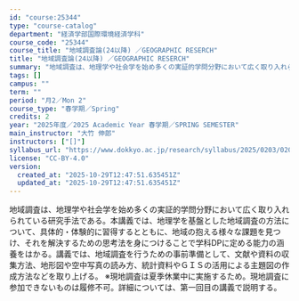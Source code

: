 ```yaml
---
id: "course:25344"
type: "course-catalog"
department: "経済学部国際環境経済学科"
course_code: "25344"
course_title: "地域調査論(24以降) ／GEOGRAPHIC RESERCH"
title: "地域調査論(24以降) ／GEOGRAPHIC RESERCH"
summary: "地域調査は、地理学や社会学を始め多くの実証的学問分野において広く取り入れられている研究手法である。本講義では、地理学を基盤とした地域調査の方法について、具体的・体験的に習得するとともに、地域の抱える様々な課題を見つけ、それを解決するための思…"
tags: []
campus: ""
term: ""
period: "月2／Mon 2"
course_type: "春学期／Spring"
credits: 2
year: "2025年度／2025 Academic Year 春学期／SPRING SEMESTER"
main_instructor: "大竹 伸郎"
instructors: ["[]"]
syllabus_url: "https://www.dokkyo.ac.jp/research/syllabus/2025/0203/0203_25344_ja_JP.html"
license: "CC-BY-4.0"
version:
  created_at: "2025-10-29T12:47:51.635451Z"
  updated_at: "2025-10-29T12:47:51.635451Z"
---
```

地域調査は、地理学や社会学を始め多くの実証的学問分野において広く取り入れられている研究手法である。本講義では、地理学を基盤とした地域調査の方法について、具体的・体験的に習得するとともに、地域の抱える様々な課題を見つけ、それを解決するための思考法を身につけることで学科DPに定める能力の涵養をはかる。講義では、地域調査を行うための事前準備として、文献や資料の収集方法、地形図や空中写真の読み方、統計資料やＧＩＳの活用による主題図の作成方法などを取り上げる。 ※現地調査は夏季休業中に実施するため。現地調査に参加できないものは履修不可。詳細については、第一回目の講義で説明する。
